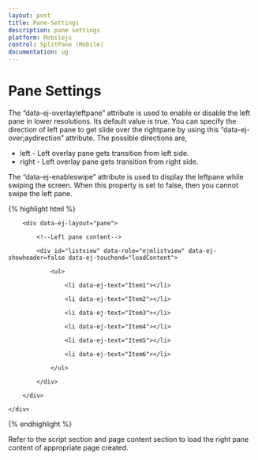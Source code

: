 ```yaml
---
layout: post
title: Pane-Settings
description: pane settings
platform: Mobilejs
control: SplitPane (Mobile)
documentation: ug
---
```


# Pane Settings

The “data-ej-overlayleftpane” attribute is used to enable or disable the left pane in lower resolutions. Its default value is true. You can specify the direction of left pane to get slide over the rightpane by using this “data-ej-over;aydirection” attribute. The possible directions are,

* left - Left overlay pane gets transition from left side.
* right - Left overlay pane gets transition from right side.

The “data-ej-enableswipe” attribute is used to display the leftpane while swiping the screen. When this property is set to false, then you cannot swipe the left pane.

{% highlight html %}

<div id="splitpane" data-role="ejmsplitpane" data-ej-overlayleftpane="true" data-ej-enableswipe="true" data-ej-overlaydirection ="right">

        <div data-ej-layout="pane">

            <!--Left pane content-->

            <div id="listview" data-role="ejmlistview" data-ej-showheader=false data-ej-touchend="loadContent">

                <ul>

                    <li data-ej-text="Item1"></li>

                    <li data-ej-text="Item2"></li>

                    <li data-ej-text="Item3"></li>

                    <li data-ej-text="Item4"></li>

                    <li data-ej-text="Item5"></li>

                    <li data-ej-text="Item6"></li>

                </ul>

            </div>

        </div>

    </div>



{% endhighlight %}



Refer to the script section and page content section to load the right pane content of appropriate page created.

